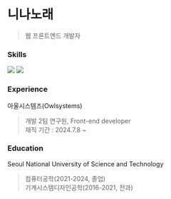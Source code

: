니나노래
===========
> 웹 프론트엔드 개발자


### Skills
![](https://img.shields.io/badge/TypeScript-007ACC?style=for-the-badge&logo=typescript&logoColor=white)
![](https://img.shields.io/badge/Next.js-000?logo=nextdotjs&logoColor=fff&style=for-the-badge)


### Experience
아울시스템즈(Owlsystems)
> 개발 2팀 연구원, Front-end developer   
> 재직 기간 : 2024.7.8 ~ 


### Education
Seoul National University of Science and Technology
> 컴퓨터공학(2021-2024, 졸업)   
> 기계시스템디자인공학(2016-2021, 전과)
